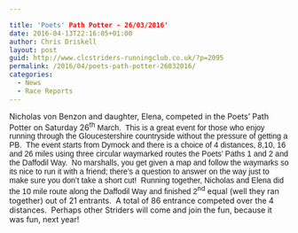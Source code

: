 ```yaml
---

title: 'Poets' Path Potter - 26/03/2016'
date: 2016-04-13T22:16:05+01:00
author: Chris Driskell
layout: post
guid: http://www.clcstriders-runningclub.co.uk/?p=2095
permalink: /2016/04/poets-path-potter-26032016/
categories:
  - News
  - Race Reports
---
```

<span class="">Nicholas von Benzon and daughter, Elena, competed in the Poets’ Path Potter on Saturday 26</span><sup class="">th</sup><span style="font-family: Calibri, sans-serif"><span class=""> March.  This is a great event for those who enjoy running through the Gloucestershire countryside without the pressure of getting a PB.  The event starts from Dymock and there is a choice of 4 distances, 8,10, 16 and 26 miles using three circular waymarked routes the Poets’ Paths 1 and 2 and the Daffodil Way.  No marshalls, you get given a map and follow the waymarks so its nice to run it with a friend; there’s a question to answer on the way just to make sure you don’t take a short cut!  Running together, Nicholas and Elena did the 10 mile route along the Daffodil Way and finished 2</span></span><sup class="">nd</sup><span class=""> equal (well they ran together) out of 21 entrants.  A total of 86 entrance competed over the 4 distances.  Perhaps other Striders will come and join the fun, because it was fun, next year!  </span>